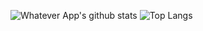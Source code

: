 ![Whatever App's github stats](https://github-readme-stats.vercel.app/api?username=soft91&show_icons=true&theme=radical)
![Top Langs](https://github-readme-stats.vercel.app/api/top-langs/?username=soft91&hide=java&layout=compact&theme=dark)
